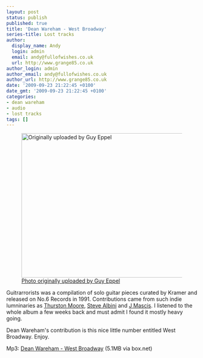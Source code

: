 ```yaml
---
layout: post
status: publish
published: true
title: 'Dean Wareham - West Broadway'
series-title: Lost tracks
author:
  display_name: Andy
  login: admin
  email: andy@fullofwishes.co.uk
  url: http://www.grange85.co.uk
author_login: admin
author_email: andy@fullofwishes.co.uk
author_url: http://www.grange85.co.uk
date: '2009-09-23 21:22:45 +0100'
date_gmt: '2009-09-23 21:22:45 +0100'
categories:
- dean wareham
- audio
- lost tracks
tags: []
---
```

<p><figure class="caption aligncenter"><a href="http://www.flickr.com/photos/guyeppel/2144813989/"><img alt="Originally uploaded by Guy Eppel" src="https://farm3.static.flickr.com/2219/2144813989_a12571cfb4.jpg" title="West Broadway/Chinatown/Yellowcab/Sunnymorning by Guy Eppel" width="500" height="380" /></a><figcaption class="caption-text"><a href='http://www.flickr.com/photos/guyeppel/2144813989/'>Photo originally uploaded by Guy Eppel</a></figcaption></figure></p>
<p>Guitrarrorists was a compilation of solo guitar pieces curated by Kramer and released on No.6 Records in 1991. Contributions came from such indie lumninaries as <a href="http://en.wikipedia.org/wiki/Thurston_Moore">Thurston Moore</a>, <a href="http://en.wikipedia.org/wiki/Steve_Albini">Steve Albini</a> and <a href="http://en.wikipedia.org/wiki/J_Mascis">J Mascis</a>. I listened to the whole album a few weeks back and must admit I found it mostly heavy going.</p>
<p>Dean Wareham's contribution is this nice little number entitled West Broadway. Enjoy.</p>
<p>Mp3: <a href="http://www.box.net/shared/f2oh4990h9">Dean Wareham - West Broadway</a> (5.1MB via box.net)</p>
